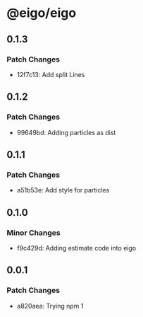 # @eigo/eigo

## 0.1.3

### Patch Changes

- 12f7c13: Add split Lines

## 0.1.2

### Patch Changes

- 99649bd: Adding particles as dist

## 0.1.1

### Patch Changes

- a51b53e: Add style for particles

## 0.1.0

### Minor Changes

- f9c429d: Adding estimate code into eigo

## 0.0.1

### Patch Changes

- a820aea: Trying npm 1
